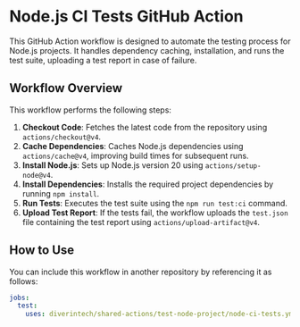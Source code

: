 # Node.js CI Tests GitHub Action

This GitHub Action workflow is designed to automate the testing process for Node.js projects. It handles dependency caching, installation, and runs the test suite, uploading a test report in case of failure.

## Workflow Overview

This workflow performs the following steps:

1. **Checkout Code**: Fetches the latest code from the repository using `actions/checkout@v4`.
2. **Cache Dependencies**: Caches Node.js dependencies using `actions/cache@v4`, improving build times for subsequent runs.
3. **Install Node.js**: Sets up Node.js version 20 using `actions/setup-node@v4`.
4. **Install Dependencies**: Installs the required project dependencies by running `npm install`.
5. **Run Tests**: Executes the test suite using the `npm run test:ci` command.
6. **Upload Test Report**: If the tests fail, the workflow uploads the `test.json` file containing the test report using `actions/upload-artifact@v4`.

## How to Use

You can include this workflow in another repository by referencing it as follows:

```yaml
jobs:
  test:
    uses: diverintech/shared-actions/test-node-project/node-ci-tests.yml@v1.0.0
```
